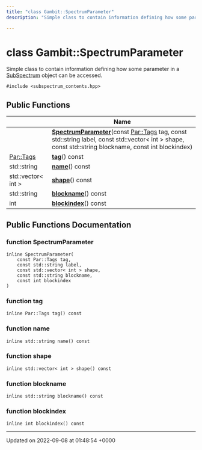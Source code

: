```yaml
---
title: "class Gambit::SpectrumParameter"
description: "Simple class to contain information defining how some parameter in a [SubSpectrum]() object can be accessed. "

---
```


# class Gambit::SpectrumParameter



Simple class to contain information defining how some parameter in a [SubSpectrum]() object can be accessed. 


`#include <subspectrum_contents.hpp>`

## Public Functions

|                | Name           |
| -------------- | -------------- |
| | **[SpectrumParameter](/documentation/code/classes/classgambit_1_1spectrumparameter/#function-gambitspectrumparameter-spectrumparameter)**(const [Par::Tags](/documentation/code/namespaces/namespacegambit_1_1par/#enum-gambitpar-tags) tag, const std::string label, const std::vector< int > shape, const std::string blockname, const int blockindex) |
| [Par::Tags](/documentation/code/namespaces/namespacegambit_1_1par/#enum-gambitpar-tags) | **[tag](/documentation/code/classes/classgambit_1_1spectrumparameter/#function-gambitspectrumparameter-tag)**() const |
| std::string | **[name](/documentation/code/classes/classgambit_1_1spectrumparameter/#function-gambitspectrumparameter-name)**() const |
| std::vector< int > | **[shape](/documentation/code/classes/classgambit_1_1spectrumparameter/#function-gambitspectrumparameter-shape)**() const |
| std::string | **[blockname](/documentation/code/classes/classgambit_1_1spectrumparameter/#function-gambitspectrumparameter-blockname)**() const |
| int | **[blockindex](/documentation/code/classes/classgambit_1_1spectrumparameter/#function-gambitspectrumparameter-blockindex)**() const |

## Public Functions Documentation

### function SpectrumParameter

```
inline SpectrumParameter(
    const Par::Tags tag,
    const std::string label,
    const std::vector< int > shape,
    const std::string blockname,
    const int blockindex
)
```


### function tag

```
inline Par::Tags tag() const
```


### function name

```
inline std::string name() const
```


### function shape

```
inline std::vector< int > shape() const
```


### function blockname

```
inline std::string blockname() const
```


### function blockindex

```
inline int blockindex() const
```


-------------------------------

Updated on 2022-09-08 at 01:48:54 +0000